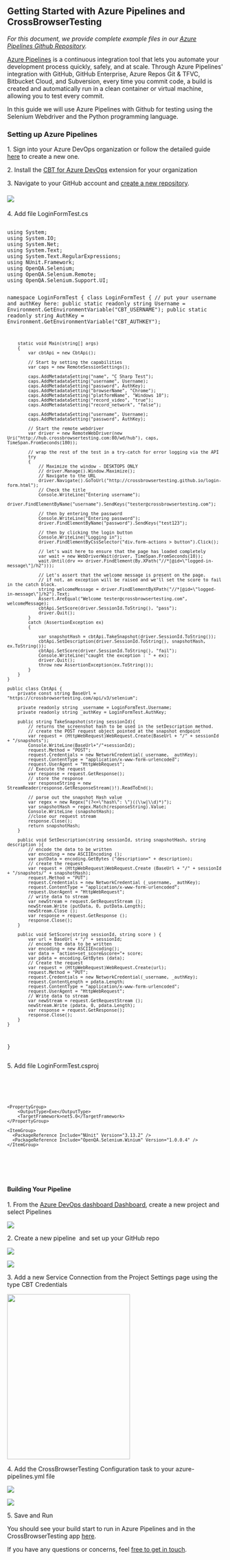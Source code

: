<h2><strong>Getting Started with Azure Pipelines and CrossBrowserTesting</strong></h2>
<p><em>For this document, we provide complete example files in our <a href="https://github.com/crossbrowsertesting/dotnet-selenium-azure-pipelines">Azure Pipelines Github Repository</a>.</em></p>
<p><a href="https://docs.microsoft.com/en-us/azure/devops/pipelines/get-started/what-is-azure-pipelines?view=azure-devops">Azure Pipelines</a> is a continuous integration tool that lets you automate your development process quickly, safely, and at scale. Through Azure Pipelines' integration with GitHub, GitHub Enterprise, Azure Repos Git &amp; TFVC, Bitbucket Cloud, and Subversion, every time you commit code, a build is created and automatically run in a clean container or virtual machine, allowing you to test every commit.</p>
<p>In this guide we will use Azure Pipelines with Github for testing using the Selenium Webdriver and the Python programming language.</p>
<h3>Setting up Azure Pipelines</h3>
<p>1. Sign into your Azure DevOps organization or follow the detailed guide <a href="https://docs.microsoft.com/en-us/azure/devops/pipelines/get-started/pipelines-sign-up?view=azure-devops">here</a> to create a new one.</p>
<p>2. Install the <a href="https://marketplace.visualstudio.com/items?itemName=CrossBrowserTesting.cbt-tasks">CBT for Azure DevOps</a> extension for your organization</p>
<p>3. Navigate to your GitHub account and <a href="https://github.com/new">create a new repository</a>.</p>
<h4><img src="https://support.smartbear.com/crossbrowsertesting/docs/_images/automated-testing/frameworks/selenium/continuous-integration/azure_pipeline1.png" /></h4>
<p>4. Add file LoginFormTest.cs</p>
<pre><code>
using System;
using System.IO;
using System.Net;
using System.Text;
using System.Text.RegularExpressions;
using NUnit.Framework;
using OpenQA.Selenium;
using OpenQA.Selenium.Remote;
using OpenQA.Selenium.Support.UI;

namespace LoginFormTest
{
    class LoginFormTest
    {
        // put your username and authKey here:
        public static readonly string Username = Environment.GetEnvironmentVariable("CBT_USERNAME");
        public static readonly string AuthKey = Environment.GetEnvironmentVariable("CBT_AUTHKEY");

        static void Main(string[] args)
        {
            var cbtApi = new CbtApi();

            // Start by setting the capabilities
            var caps = new RemoteSessionSettings();
            
            caps.AddMetadataSetting("name", "C Sharp Test");
            caps.AddMetadataSetting("username", Username);
            caps.AddMetadataSetting("password", AuthKey);
            caps.AddMetadataSetting("browserName", "Chrome");
            caps.AddMetadataSetting("platformName", "Windows 10");
            caps.AddMetadataSetting("record_video", "true");
            caps.AddMetadataSetting("record_network", "false");

            caps.AddMetadataSetting("username", Username);
            caps.AddMetadataSetting("password", AuthKey);

            // Start the remote webdriver
            var driver = new RemoteWebDriver(new Uri("http://hub.crossbrowsertesting.com:80/wd/hub"), caps, TimeSpan.FromSeconds(180));

            // wrap the rest of the test in a try-catch for error logging via the API
            try
            {
                // Maximize the window - DESKTOPS ONLY
                // driver.Manage().Window.Maximize();
                // Navigate to the URL
                driver.Navigate().GoToUrl("http://crossbrowsertesting.github.io/login-form.html");
                // Check the title
                Console.WriteLine("Entering username");
                driver.FindElementByName("username").SendKeys("tester@crossbrowsertesting.com");

                // then by entering the password
                Console.WriteLine("Entering password");
                driver.FindElementByName("password").SendKeys("test123");

                // then by clicking the login button
                Console.WriteLine("Logging in");
                driver.FindElementByCssSelector("div.form-actions > button").Click();

                // let's wait here to ensure that the page has loaded completely
                var wait = new WebDriverWait(driver, TimeSpan.FromSeconds(10));
                wait.Until(drv => driver.FindElement(By.XPath("//*[@id=\"logged-in-message\"]/h2")));

                // Let's assert that the welcome message is present on the page.
                // if not, an exception will be raised and we'll set the score to fail in the catch block.
                string welcomeMessage = driver.FindElementByXPath("//*[@id=\"logged-in-message\"]/h2").Text;
                Assert.AreEqual("Welcome tester@crossbrowsertesting.com", welcomeMessage);
                cbtApi.SetScore(driver.SessionId.ToString(), "pass");
                driver.Quit();
            }
            catch (AssertionException ex)
            {

                var snapshotHash = cbtApi.TakeSnapshot(driver.SessionId.ToString());
                cbtApi.SetDescription(driver.SessionId.ToString(), snapshotHash, ex.ToString());
                cbtApi.SetScore(driver.SessionId.ToString(), "fail");
                Console.WriteLine("caught the exception : " + ex);
                driver.Quit();
                throw new AssertionException(ex.ToString());
            }
        }
    }

    public class CbtApi {
        private const string BaseUrl = "https://crossbrowsertesting.com/api/v3/selenium";

        private readonly string _username = LoginFormTest.Username;
        private readonly string _authKey = LoginFormTest.AuthKey;

        public string TakeSnapshot(string sessionId){
            // returns the screenshot hash to be used in the setDescription method.
            // create the POST request object pointed at the snapshot endpoint
            var request = (HttpWebRequest)WebRequest.Create(BaseUrl + "/" + sessionId + "/snapshots");
            Console.WriteLine(BaseUrl+"/"+sessionId);
            request.Method = "POST";
            request.Credentials = new NetworkCredential(_username, _authKey);
            request.ContentType = "application/x-www-form-urlencoded";
            request.UserAgent = "HttpWebRequest";
            // Execute the request
            var response = request.GetResponse();
            // store the response
            var responseString = new StreamReader(response.GetResponseStream()!).ReadToEnd();

            // parse out the snapshot Hash value
            var regex = new Regex("(?<=\"hash\": \")((\\w|\\d)*)");
            var snapshotHash = regex.Match(responseString).Value;
            Console.WriteLine (snapshotHash);
            //close our request stream
            response.Close();
            return snapshotHash;
        }

        public void SetDescription(string sessionId, string snapshotHash, string description ){
            // encode the data to be written
            var encoding = new ASCIIEncoding ();
            var putData = encoding.GetBytes ("description=" + description);
            // create the request
            var request = (HttpWebRequest)WebRequest.Create (BaseUrl + "/" + sessionId + "/snapshots/" + snapshotHash);
            request.Method = "PUT";
            request.Credentials = new NetworkCredential (_username, _authKey);
            request.ContentType = "application/x-www-form-urlencoded";
            request.UserAgent = "HttpWebRequest";
            // write data to stream
            var newStream = request.GetRequestStream ();
            newStream.Write (putData, 0, putData.Length);
            newStream.Close ();
            var response = request.GetResponse ();
            response.Close();
        }

        public void SetScore(string sessionId, string score ) {
            var url = BaseUrl + "/" + sessionId;
            // encode the data to be written
            var encoding = new ASCIIEncoding();
            var data = "action=set_score&score="+ score;
            var pdata = encoding.GetBytes (data);
            // Create the request
            var request = (HttpWebRequest)WebRequest.Create(url);
            request.Method = "PUT";
            request.Credentials = new NetworkCredential(_username, _authKey);
            request.ContentLength = pdata.Length;
            request.ContentType = "application/x-www-form-urlencoded";
            request.UserAgent = "HttpWebRequest";
            // Write data to stream
            var newStream = request.GetRequestStream ();
            newStream.Write (pdata, 0, pdata.Length);
            var response = request.GetResponse();
            response.Close();
        }
    }
}
</code></pre>
<p>5. Add file LoginFormTest.csproj</p>
<pre>
<code>

<Project Sdk="Microsoft.NET.Sdk">

    <PropertyGroup>
        <OutputType>Exe</OutputType>
        <TargetFramework>net5.0</TargetFramework>
    </PropertyGroup>
    
    <ItemGroup>
      <PackageReference Include="NUnit" Version="3.13.2" />
      <PackageReference Include="OpenQA.Selenium.Winium" Version="1.0.0.4" />
    </ItemGroup>
    
</Project>

</code>
</pre>
<h4><strong>Building Your Pipeline</strong></h4>
<p>1. From the <a href="https://dev.azure.com/">Azure DevOps dashboard Dashboard</a>, create a new project and select Pipelines</p>
<p><img src="http://help.crossbrowsertesting.com/wp-content/uploads/2020/11/azure_pipeline2.png" /></p>
<p>2. Create a new pipeline  and set up your GitHub repo</p>
<p><img src="http://help.crossbrowsertesting.com/wp-content/uploads/2020/11/azure_pipeline3.png" /></p>
<p><img src="http://help.crossbrowsertesting.com/wp-content/uploads/2020/11/azure_pipeline4.png" /></p>
<p>3. Add a new Service Connection from the Project Settings page using the type CBT Credentials</p>
<p><img class="" src="http://help.crossbrowsertesting.com/wp-content/uploads/2020/11/azure_pipeline8.png" width="286" height="384" /></p>
<p>4. Add the CrossBrowserTesting Configuration task to your azure-pipelines.yml file</p>
<p><img src="http://help.crossbrowsertesting.com/wp-content/uploads/2020/11/azure_pipeline5.png" /></p>
<p><img src="http://help.crossbrowsertesting.com/wp-content/uploads/2020/11/azure_pipeline7.png" /></p>
<p>5. Save and Run</p>
<p>You should see your build start to run in Azure Pipelines and in the CrossBrowserTesting app <a href="https://app.crossbrowsertesting.com/selenium/results">here</a>.</p>
<p>If you have any questions or concerns, feel <a href="mailto:support@crossbrowsertesting.com">free to get in touch</a>.</p>
